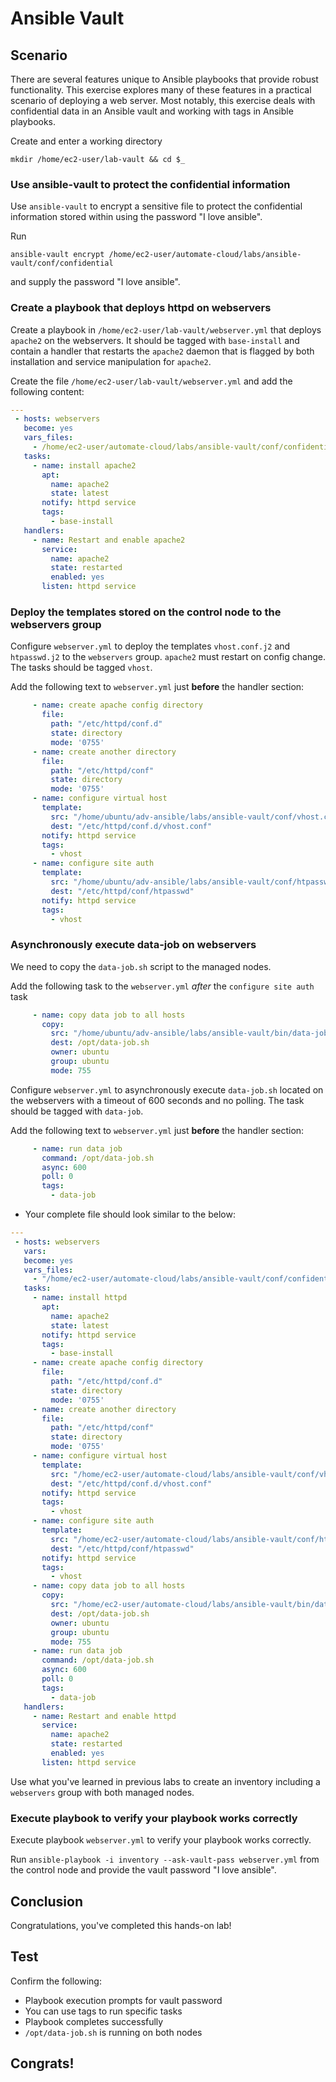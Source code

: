 # Ansible Vault

## Scenario

There are several features unique to Ansible playbooks that provide robust functionality. This exercise explores many of these features in a practical scenario of deploying a web server. Most notably, this exercise deals with confidential data in an Ansible vault and working with tags in Ansible playbooks.

Create and enter a working directory

 ```
mkdir /home/ec2-user/lab-vault && cd $_
 ```



### Use ansible-vault to protect the confidential information

Use `ansible-vault` to encrypt a sensitive file to protect the confidential information stored within using the password "I love ansible".

Run 
```
ansible-vault encrypt /home/ec2-user/automate-cloud/labs/ansible-vault/conf/confidential
```
and supply the password "I love ansible".

### Create a playbook that deploys httpd on webservers

Create a playbook in `/home/ec2-user/lab-vault/webserver.yml` that deploys `apache2` on the webservers. It should be tagged with `base-install` and contain a handler that restarts the `apache2` daemon that is flagged by both installation and service manipulation for `apache2`.

Create the file `/home/ec2-user/lab-vault/webserver.yml` and add the following content:

```yaml
---
 - hosts: webservers
   become: yes
   vars_files:
     - /home/ec2-user/automate-cloud/labs/ansible-vault/conf/confidential
   tasks:
     - name: install apache2
       apt:
         name: apache2
         state: latest
       notify: httpd service
       tags:
         - base-install
   handlers:
     - name: Restart and enable apache2
       service:
         name: apache2
         state: restarted
         enabled: yes
       listen: httpd service
```

### Deploy the templates stored on the control node to the webservers group

Configure `webserver.yml` to deploy the templates `vhost.conf.j2` and `htpasswd.j2` to the `webservers` group. `apache2` must restart on config change. The tasks should be tagged `vhost`.

Add the following text to `webserver.yml` just **before** the handler section:

```yaml
     - name: create apache config directory
       file:
         path: "/etc/httpd/conf.d"
         state: directory
         mode: '0755'
     - name: create another directory
       file:
         path: "/etc/httpd/conf"
         state: directory
         mode: '0755'
     - name: configure virtual host
       template:
         src: "/home/ubuntu/adv-ansible/labs/ansible-vault/conf/vhost.conf.j2"
         dest: "/etc/httpd/conf.d/vhost.conf"
       notify: httpd service
       tags:
         - vhost
     - name: configure site auth
       template:
         src: "/home/ubuntu/adv-ansible/labs/ansible-vault/conf/htpasswd.j2"
         dest: "/etc/httpd/conf/htpasswd"
       notify: httpd service
       tags:
         - vhost
```

### Asynchronously execute data-job on webservers

We need to copy the `data-job.sh` script to the managed nodes. 

Add the following task to the `webserver.yml` *after* the `configure site auth` task

```yaml
     - name: copy data job to all hosts
       copy:
         src: "/home/ubuntu/adv-ansible/labs/ansible-vault/bin/data-job.sh"
         dest: /opt/data-job.sh
         owner: ubuntu
         group: ubuntu
         mode: 755
```

Configure `webserver.yml` to asynchronously execute `data-job.sh` located on the webservers with a timeout of 600 seconds and no polling. The task should be tagged with `data-job`.

Add the following text to `webserver.yml` just **before** the handler section:

```yaml
     - name: run data job
       command: /opt/data-job.sh
       async: 600
       poll: 0
       tags:
         - data-job
```

- Your complete file should look similar to the below:

```yaml
---
 - hosts: webservers
   vars:
   become: yes
   vars_files:
     - "/home/ec2-user/automate-cloud/labs/ansible-vault/conf/confidential"
   tasks:
     - name: install httpd
       apt:
         name: apache2
         state: latest
       notify: httpd service
       tags:
         - base-install
     - name: create apache config directory
       file:
         path: "/etc/httpd/conf.d"
         state: directory
         mode: '0755'
     - name: create another directory
       file:
         path: "/etc/httpd/conf"
         state: directory
         mode: '0755'
     - name: configure virtual host
       template:
         src: "/home/ec2-user/automate-cloud/labs/ansible-vault/conf/vhost.conf.j2"
         dest: "/etc/httpd/conf.d/vhost.conf"
       notify: httpd service
       tags:
         - vhost
     - name: configure site auth
       template:
         src: "/home/ec2-user/automate-cloud/labs/ansible-vault/conf/htpasswd.j2"
         dest: "/etc/httpd/conf/htpasswd"
       notify: httpd service
       tags:
         - vhost
     - name: copy data job to all hosts
       copy:
         src: "/home/ec2-user/automate-cloud/labs/ansible-vault/bin/data-job.sh"
         dest: /opt/data-job.sh
         owner: ubuntu
         group: ubuntu
         mode: 755
     - name: run data job
       command: /opt/data-job.sh
       async: 600
       poll: 0
       tags:
         - data-job
   handlers:
     - name: Restart and enable httpd
       service:
         name: apache2
         state: restarted
         enabled: yes
       listen: httpd service
```

Use what you've learned in previous labs to create an inventory including a `webservers` group with both managed nodes.

### Execute playbook to verify your playbook works correctly

Execute playbook `webserver.yml` to verify your playbook works correctly.

Run `ansible-playbook -i inventory --ask-vault-pass webserver.yml` from the control node and provide the vault password "I love ansible".

## Conclusion

Congratulations, you've completed this hands-on lab!

## Test
Confirm the following: 
* Playbook execution prompts for vault password
* You can use tags to run specific tasks
* Playbook completes successfully
* `/opt/data-job.sh` is running on both nodes

## Congrats!

